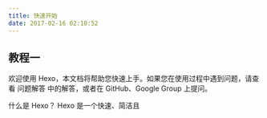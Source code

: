 ```yaml
---
title: 快速开始
date: 2017-02-16 02:10:52
---
```

## 教程一

欢迎使用 Hexo，本文档将帮助您快速上手。如果您在使用过程中遇到问题，请查看 问题解答 中的解答，或者在 GitHub、Google Group 上提问。

什么是 Hexo？
Hexo 是一个快速、简洁且
